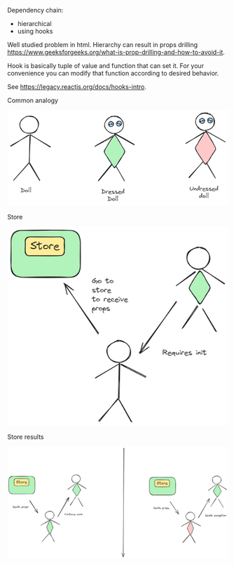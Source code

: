 Dependency chain:
- hierarchical 
- using hooks


Well studied problem in html. Hierarchy can result in props drilling https://www.geeksforgeeks.org/what-is-prop-drilling-and-how-to-avoid-it.

Hook is basically tuple of value and function that can set it.
For your convenience you can modify that function according to desired behavior.

See https://legacy.reactjs.org/docs/hooks-intro.

Common analogy

![dress](assets/dress.excalidraw.png)

Store

![store](assets/store.excalidraw.png)

Store results

![store](assets/store_results.excalidraw.png)


